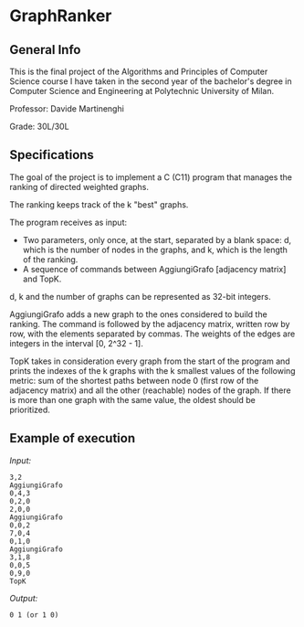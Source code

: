 # GraphRanker

## General Info
This is the final project of the Algorithms and Principles of Computer Science course I have taken in the second year of the bachelor's degree in Computer Science and Engineering at Polytechnic University of Milan.

Professor: Davide Martinenghi

Grade: 30L/30L


## Specifications
The goal of the project is to implement a C (C11) program that manages the ranking of directed weighted graphs.

The ranking keeps track of the k "best" graphs.

The program receives as input:
* Two parameters, only once, at the start, separated by a blank space: d, which is the number of nodes in the graphs, and k, which is the length of the ranking.
* A sequence of commands between AggiungiGrafo [adjacency matrix] and TopK.

d, k and the number of graphs can be represented as 32-bit integers.

AggiungiGrafo adds a new graph to the ones considered to build the ranking. The command is followed by the adjacency matrix, written row by row, with the elements separated by commas. The weights of the edges are integers in the interval [0, 2^32 - 1].

TopK takes in consideration every graph from the start of the program and prints the indexes of the k graphs with the k smallest values of the following metric: sum of the shortest paths between node 0 (first row of the adjacency matrix) and all the other (reachable) nodes of the graph. If there is more than one graph with the same value, the oldest should be prioritized.


## Example of execution
*Input:*
```
3,2
AggiungiGrafo
0,4,3
0,2,0
2,0,0
AggiungiGrafo
0,0,2
7,0,4
0,1,0
AggiungiGrafo
3,1,8
0,0,5
0,9,0
TopK
```

*Output:*
```
0 1 (or 1 0)
```

